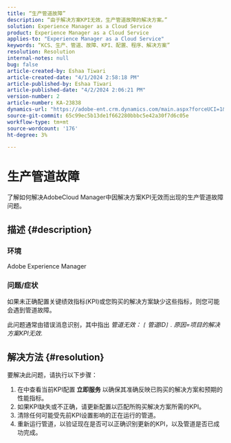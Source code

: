 ```yaml
---
title: “生产管道故障”
description: “由于解决方案KPI无效，生产管道故障的解决方案。”
solution: Experience Manager as a Cloud Service
product: Experience Manager as a Cloud Service
applies-to: "Experience Manager as a Cloud Service"
keywords: “KCS、生产、管道、故障、KPI、配置、程序、解决方案”
resolution: Resolution
internal-notes: null
bug: false
article-created-by: Eshaa Tiwari
article-created-date: "4/1/2024 2:58:18 PM"
article-published-by: Eshaa Tiwari
article-published-date: "4/2/2024 2:06:21 PM"
version-number: 2
article-number: KA-23838
dynamics-url: "https://adobe-ent.crm.dynamics.com/main.aspx?forceUCI=1&pagetype=entityrecord&etn=knowledgearticle&id=126cba40-38f0-ee11-904c-6045bd006793"
source-git-commit: 65c99ec5b13de1f662280bbbc5e42a30f7d6c05e
workflow-type: tm+mt
source-wordcount: '176'
ht-degree: 3%

---
```


# 生产管道故障


了解如何解决AdobeCloud Manager中因解决方案KPI无效而出现的生产管道故障问题。

## 描述 {#description}


### 环境

Adobe Experience Manager

### 问题/症状

如果未正确配置关键绩效指标(KPI)或您购买的解决方案缺少这些指标，则您可能会遇到管道故障。

此问题通常由错误消息识别，其中指出 *管道无效： `[` 管道ID`]` . 原因=项目的解决方案KPI无效*.


## 解决方法 {#resolution}


要解决此问题，请执行以下步骤：

1. 在中查看当前KPI配置 <b>立即服务 </b>以确保其准确反映已购买的解决方案和预期的性能指标。
2. 如果KPI缺失或不正确，请更新配置以匹配所购买解决方案所需的KPI。
3. 清除任何可能受先前KPI设置影响的正在运行的管道。
4. 重新运行管道，以验证现在是否可以正确识别更新的KPI，以及管道是否已成功完成。

